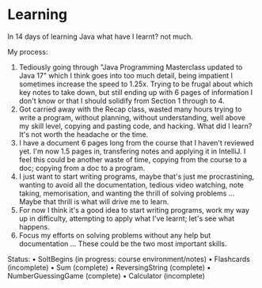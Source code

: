 # Learning
In 14 days of learning Java what have I learnt? not much.

My process:
1. Tediously going through "Java Programming Masterclass updated to Java 17" which I think goes into too much detail, being impatient I sometimes increase the speed to 1.25x. Trying to be frugal about which key notes to take down, but still ending up with 6 pages of information I don't know or that I should solidify from Section 1 through to 4.
2. Got carried away with the Recap class, wasted many hours trying to write a program, without planning, without understanding, well above my skill level, copying and pasting code, and hacking. What did I learn? It's not worth the headache or the time.
3. I have a document 6 pages long from the course that I haven't reviewed yet. I'm now 1.5 pages in, transfering notes and applying it in IntelliJ. I feel this could be another waste of time, copying from the course to a doc; copying from a doc to a program.
4. I just want to start writing programs, maybe that's just me procrastining, wanting to avoid all the documentation, tedious video watching, note taking, memorisation, and wanting the thrill of solving problems ... Maybe that thrill is what will drive me to learn.
5. For now I think it's a good idea to start writing programs, work my way up in difficulty, attempting to apply what I've learnt; let's see what happens.
6. Focus my efforts on solving problems without any help but documentation ... These could be the two most important skills.

Status:
• SoItBegins (in progress: course environment/notes)
• Flashcards (incomplete)
• Sum (complete)
• ReversingString (complete)
• NumberGuessingGame (complete)
• Calculator (incomplete)
